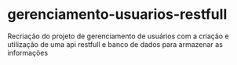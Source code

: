 # gerenciamento-usuarios-restfull
Recriação do projeto de gerenciamento de usuários com a criação e utilização de uma api restfull e banco de dados para armazenar as informações